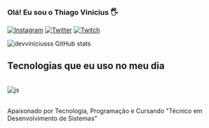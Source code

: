 

### Olá! Eu sou o Thiago Vinicius 🖐️ 

[![Instagram](https://img.shields.io/badge/Instagram-E4405F?style=for-the-badge&logo=instagram&logoColor=white)](https://instagram.com/___viniciusss_) 
[![Twitter](https://img.shields.io/badge/Twitter-1DA1F2?style=for-the-badge&logo=twitter&logoColor=white)](https://twitter.com/@__viniciusss___)
[![Twitch](https://img.shields.io/badge/Twitch-9146FF?style=for-the-badge&logo=twitch&logoColor=white)](https://twitch.com/viniciusssxz)


![devviniciusss GitHub stats](https://github-readme-stats.vercel.app/api?username=devviniciusss&show_icons=true&theme=gruvbox)


## Tecnologias que eu uso no meu dia

<div style="display: inline_block"><br/>
<img alt="js" src="https://img.shields.io/badge/JavaScript-F7DF1E?style=for-the-badge&logo=javascript&logoColor=black"/>

</div><br>

Apaixonado por Tecnologia, Programação e Cursando "Técnico em Desenvolvimento de Sistemas"


